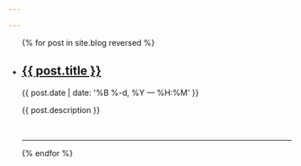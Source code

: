 ```yaml
---

---
```


<!-- <div class="header-bar">
  <h1>*wrk</h1>
  <h2>WTF</h2>
  <br/>
  <hr>
  <br/>
</div> -->


<ul class="post-list">
    {% for post in site.blog reversed %}
      <li>
        <h2><a class="post-title" href="{{ post.url | prepend: site.baseurl }}">{{ post.title }}</a></h2>
        <p class="post-meta">{{ post.date | date: '%B %-d, %Y — %H:%M' }}</p>
        <p>{{ post.description }}</p>
        <br/>
        <hr/>
      </li>
    {% endfor %}
</ul>